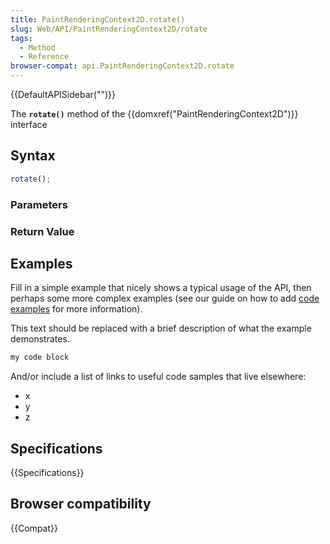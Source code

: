 ```yaml
---
title: PaintRenderingContext2D.rotate()
slug: Web/API/PaintRenderingContext2D/rotate
tags:
  - Method
  - Reference
browser-compat: api.PaintRenderingContext2D.rotate
---
```

{{DefaultAPISidebar("")}}

The **`rotate()`** method of the {{domxref("PaintRenderingContext2D")}} interface 

## Syntax

```js
rotate();
```

### Parameters



### Return Value



## Examples

Fill in a simple example that nicely shows a typical usage of the API, then perhaps some more complex examples (see our guide on how to add [code examples](/en-US/docs/MDN/Contribute/Structures/Code_examples) for more information).

This text should be replaced with a brief description of what the example demonstrates.

```js
my code block
```

And/or include a list of links to useful code samples that live elsewhere:

*   x
*   y
*   z

## Specifications

{{Specifications}}

## Browser compatibility

{{Compat}}

